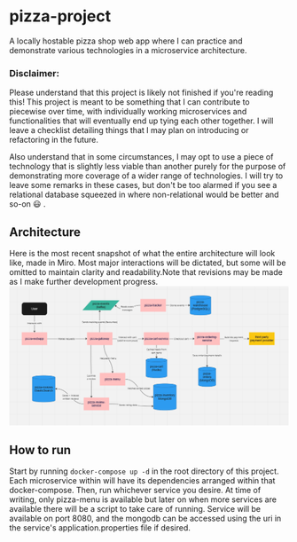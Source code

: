 # pizza-project
A locally hostable pizza shop web app where I can practice and demonstrate various technologies in a microservice architecture.

### Disclaimer: 
Please understand that this project is likely not finished if you're reading this! This project is meant to be something that I can contribute to piecewise over time, with individually working microservices and functionalities that will eventually end up tying each other together. I will leave a checklist detailing things that I may plan on introducing or refactoring in the future.

Also understand that in some circumstances, I may opt to use a piece of technology that is slightly less viable than another purely for the purpose of demonstrating more coverage of a wider range of technologies. I will try to leave some remarks in these cases, but don't be too alarmed if you see a relational database squeezed in where non-relational would be better and so-on :smiley: .

## Architecture
Here is the most recent snapshot of what the entire architecture will look like, made in Miro. Most major interactions will be dictated, but some will be omitted to maintain clarity and readability.Note that revisions may be made as I make further development progress.
![Pizza Architecture](resources/PizzaArchitecture.PNG)


## How to run
Start by running `docker-compose up -d` in the root directory of this project. Each microservice within will have its dependencies arranged within that docker-compose. 
Then, run whichever service you desire. At time of writing, only pizza-menu is available but later on when more services are available there will be a script to take care of running. Service will be available on port 8080, and the mongodb can be accessed using the uri in the service's application.properties file if desired.

